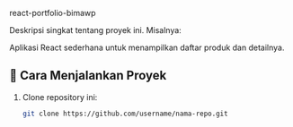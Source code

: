 react-portfolio-bimawp

Deskripsi singkat tentang proyek ini. Misalnya:

Aplikasi React sederhana untuk menampilkan daftar produk dan detailnya.

## 🔧 Cara Menjalankan Proyek

1. Clone repository ini:
   ```bash
   git clone https://github.com/username/nama-repo.git

